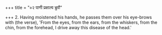 +++
title = "०२ पाणी प्रक्षाल्य भ्रुवौ"

+++
2. Having moistened his hands, he passes them over his eye-brows with (the verse), 'From the eyes, from the ears, from the whiskers, from the chin, from the forehead, I drive away this disease of the head.'
